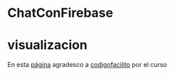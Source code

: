 # ChatConFirebase

# visualizacion
En esta [página](https://cayoger.github.io/ChatConFirebase/) agradesco a [codigofacilito](codigofacilito.com) por el curso
